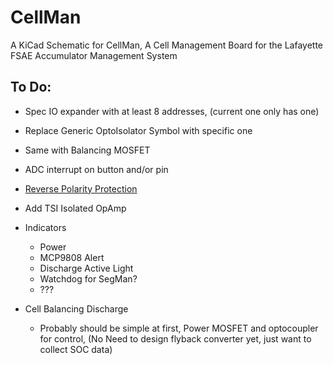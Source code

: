# CellMan
A KiCad Schematic for CellMan, A Cell Management Board for the Lafayette FSAE Accumulator Management System



## To Do:

- Spec IO expander with at least 8 addresses, (current one only has one)
- Replace Generic OptoIsolator Symbol with specific one
- Same with Balancing MOSFET
- ADC interrupt on button and/or pin
- [Reverse Polarity Protection](http://www.ti.com/lit/an/slva139/slva139.pdf)

- Add TSI Isolated OpAmp

- Indicators
	- Power
	- MCP9808 Alert
	- Discharge Active Light
	- Watchdog for SegMan?
	- ???

- Cell Balancing Discharge
	- Probably should be simple at first, Power MOSFET and optocoupler for control,
		(No Need to design flyback converter yet, just want to collect SOC data)
